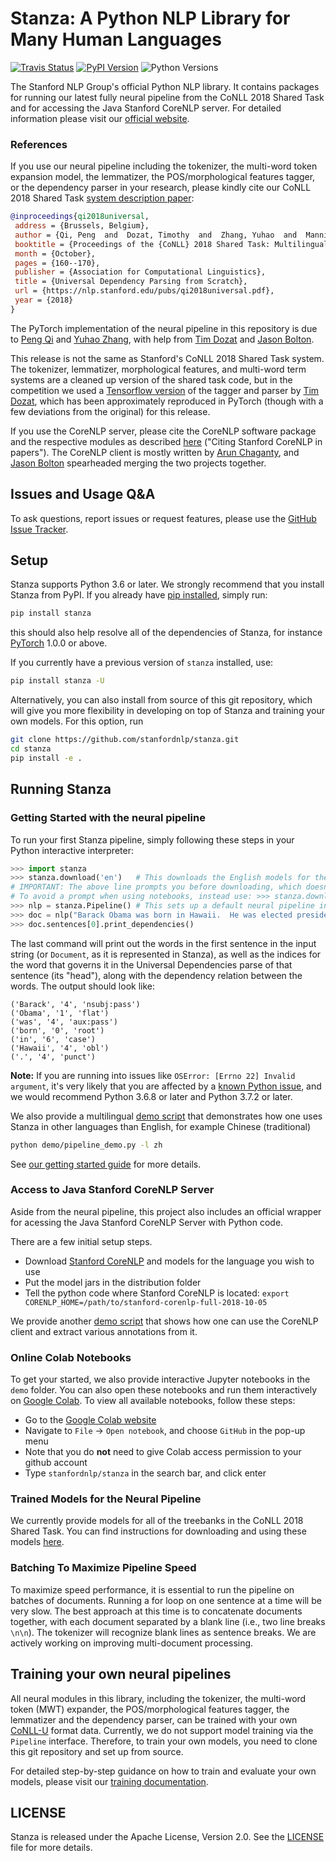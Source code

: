 # Stanza: A Python NLP Library for Many Human Languages

[![Travis Status](https://travis-ci.com/stanfordnlp/stanfordnlp.svg?token=RPNzRzNDQRoq2x3J2juj&branch=master)](https://travis-ci.com/stanfordnlp/stanfordnlp)
[![PyPI Version](https://img.shields.io/pypi/v/stanfordnlp.svg?colorB=blue)](https://pypi.org/project/stanfordnlp/)
![Python Versions](https://img.shields.io/pypi/pyversions/stanfordnlp.svg?colorB=blue)

The Stanford NLP Group's official Python NLP library. It contains packages for running our latest fully neural pipeline from the CoNLL 2018 Shared Task and for accessing the Java Stanford CoreNLP server. For detailed information please visit our [official website](https://stanfordnlp.github.io/stanza/).

### References

If you use our neural pipeline including the tokenizer, the multi-word token expansion model, the lemmatizer, the POS/morphological features tagger, or the dependency parser in your research, please kindly cite our CoNLL 2018 Shared Task [system description paper](https://nlp.stanford.edu/pubs/qi2018universal.pdf):

```bibtex
@inproceedings{qi2018universal,
 address = {Brussels, Belgium},
 author = {Qi, Peng  and  Dozat, Timothy  and  Zhang, Yuhao  and  Manning, Christopher D.},
 booktitle = {Proceedings of the {CoNLL} 2018 Shared Task: Multilingual Parsing from Raw Text to Universal Dependencies},
 month = {October},
 pages = {160--170},
 publisher = {Association for Computational Linguistics},
 title = {Universal Dependency Parsing from Scratch},
 url = {https://nlp.stanford.edu/pubs/qi2018universal.pdf},
 year = {2018}
}
```
The PyTorch implementation of the neural pipeline in this repository is due to [Peng Qi](http://qipeng.me) and [Yuhao Zhang](http://yuhao.im), with help from [Tim Dozat](https://web.stanford.edu/~tdozat/) and [Jason Bolton](mailto:jebolton@stanford.edu).

This release is not the same as Stanford's CoNLL 2018 Shared Task system. The tokenizer, lemmatizer, morphological features, and multi-word term systems are a cleaned up version of the shared task code, but in the competition we used a  [Tensorflow version](https://github.com/tdozat/Parser-v3) of the tagger and parser by [Tim Dozat](https://web.stanford.edu/~tdozat/), which has been approximately reproduced in PyTorch (though with a few deviations from the original) for this release.

If you use the CoreNLP server, please cite the CoreNLP software package and the respective modules as described [here](https://stanfordnlp.github.io/CoreNLP/#citing-stanford-corenlp-in-papers) ("Citing Stanford CoreNLP in papers"). The CoreNLP client is mostly written by [Arun Chaganty](http://arun.chagantys.org/), and [Jason Bolton](mailto:jebolton@stanford.edu) spearheaded merging the two projects together.

## Issues and Usage Q&A

To ask questions, report issues or request features, please use the [GitHub Issue Tracker](https://github.com/stanfordnlp/stanza/issues).

## Setup

Stanza supports Python 3.6 or later. We strongly recommend that you install Stanza from PyPI. If you already have [pip installed](https://pip.pypa.io/en/stable/installing/), simply run:
```bash
pip install stanza
```
this should also help resolve all of the dependencies of Stanza, for instance [PyTorch](https://pytorch.org/) 1.0.0 or above.

If you currently have a previous version of `stanza` installed, use:
```bash
pip install stanza -U
```

Alternatively, you can also install from source of this git repository, which will give you more flexibility in developing on top of Stanza and training your own models. For this option, run
```bash
git clone https://github.com/stanfordnlp/stanza.git
cd stanza
pip install -e .
```

## Running Stanza

### Getting Started with the neural pipeline

To run your first Stanza pipeline, simply following these steps in your Python interactive interpreter:

```python
>>> import stanza
>>> stanza.download('en')   # This downloads the English models for the neural pipeline
# IMPORTANT: The above line prompts you before downloading, which doesn't work well in a Jupyter notebook.
# To avoid a prompt when using notebooks, instead use: >>> stanza.download('en', force=True)
>>> nlp = stanza.Pipeline() # This sets up a default neural pipeline in English
>>> doc = nlp("Barack Obama was born in Hawaii.  He was elected president in 2008.")
>>> doc.sentences[0].print_dependencies()
```

The last command will print out the words in the first sentence in the input string (or `Document`, as it is represented in Stanza), as well as the indices for the word that governs it in the Universal Dependencies parse of that sentence (its "head"), along with the dependency relation between the words. The output should look like:

```
('Barack', '4', 'nsubj:pass')
('Obama', '1', 'flat')
('was', '4', 'aux:pass')
('born', '0', 'root')
('in', '6', 'case')
('Hawaii', '4', 'obl')
('.', '4', 'punct')
```

**Note:** If you are running into issues like `OSError: [Errno 22] Invalid argument`, it's very likely that you are affected by a [known Python issue](https://bugs.python.org/issue24658), and we would recommend Python 3.6.8 or later and Python 3.7.2 or later.

We also provide a multilingual [demo script](https://github.com/stanfordnlp/stanza/blob/master/demo/pipeline_demo.py) that demonstrates how one uses Stanza in other languages than English, for example Chinese (traditional)

```bash
python demo/pipeline_demo.py -l zh
```

See [our getting started guide](https://stanfordnlp.github.io/stanza/installation_usage.html#getting-started) for more details.

### Access to Java Stanford CoreNLP Server

Aside from the neural pipeline, this project also includes an official wrapper for acessing the Java Stanford CoreNLP Server with Python code.

There are a few initial setup steps.

* Download [Stanford CoreNLP](https://stanfordnlp.github.io/CoreNLP/) and models for the language you wish to use
* Put the model jars in the distribution folder
* Tell the python code where Stanford CoreNLP is located: `export CORENLP_HOME=/path/to/stanford-corenlp-full-2018-10-05`

We provide another [demo script](https://github.com/stanfordnlp/stanza/blob/master/demo/corenlp.py) that shows how one can use the CoreNLP client and extract various annotations from it.

### Online Colab Notebooks

To get your started, we also provide interactive Jupyter notebooks in the `demo` folder. You can also open these notebooks and run them interactively on [Google Colab](https://colab.research.google.com). To view all available notebooks, follow these steps:

* Go to the [Google Colab website](https://colab.research.google.com)
* Navigate to `File` -> `Open notebook`, and choose `GitHub` in the pop-up menu
* Note that you do **not** need to give Colab access permission to your github account
* Type `stanfordnlp/stanza` in the search bar, and click enter

### Trained Models for the Neural Pipeline

We currently provide models for all of the treebanks in the CoNLL 2018 Shared Task. You can find instructions for downloading and using these models [here](https://stanfordnlp.github.io/stanza/models.html).

### Batching To Maximize Pipeline Speed

To maximize speed performance, it is essential to run the pipeline on batches of documents. Running a for loop
on one sentence at a time will be very slow. The best approach at this time is to concatenate documents together,
with each document separated by a blank line (i.e., two line breaks `\n\n`).  The tokenizer will recognize blank lines as sentence breaks.
We are actively working on improving multi-document processing.

## Training your own neural pipelines

All neural modules in this library, including the tokenizer, the multi-word token (MWT) expander, the POS/morphological features tagger, the lemmatizer and the dependency parser, can be trained with your own [CoNLL-U](https://universaldependencies.org/format.html) format data. Currently, we do not support model training via the `Pipeline` interface. Therefore, to train your own models, you need to clone this git repository and set up from source.

For detailed step-by-step guidance on how to train and evaluate your own models, please visit our [training documentation](https://stanfordnlp.github.io/stanza/training.html).

## LICENSE

Stanza is released under the Apache License, Version 2.0. See the [LICENSE](https://github.com/stanfordnlp/stanza/blob/master/LICENSE) file for more details.
